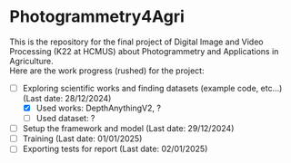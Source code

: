 # Photogrammetry4Agri
This is the repository for the final project of Digital Image and Video Processing (K22 at HCMUS) about Photogrammetry and Applications in Agriculture.  
Here are the work progress (rushed) for the project:
- [ ] Exploring scientific works and finding datasets (example code, etc...) (Last date: 28/12/2024)
  - [x] Used works: DepthAnythingV2, ?
  - [ ] Used dataset: ?
- [ ] Setup the framework and model (Last date: 29/12/2024)
- [ ] Training (Last date: 01/01/2025)
- [ ] Exporting tests for report (Last date: 02/01/2025)
